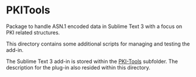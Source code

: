 # PKITools
Package to handle ASN.1 encoded data in Sublime Text 3 with a focus on PKI related structures.

This directory contains some additional scripts for managing and testing the add-in.

The Sublime Text 3 add-in is stored within the [PKI-Tools](https://github.com/FlashSystems/PKITools/tree/master/PKITools) subfolder. The description for the plug-in also resided within this directory.